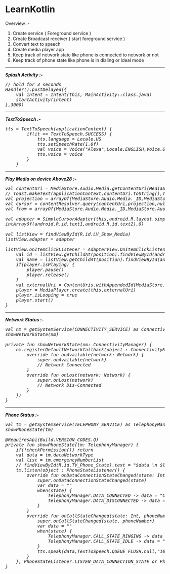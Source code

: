 # LearnKotlin

Overview :-

1. Create service ( Foreground service )
2. Create Broadcast receiver ( start foreground service )
3. Convert text to speech
4. Create media player app
5. Keep track of network state like phone is connected to network or not
6. Keep track of phone state like phone is in dialing or ideal mode 

<hr>
<b><i>Splash Activity :-</i></b>

<pre><i>// hold for 3 seconds
Handler().postDelayed({
    val intent = Intent(this, MainActivity::class.java)
    startActivity(intent)
},3000)</i></pre>

<hr>
<b><i>TextToSpeech :-</i></b>

<pre><i>tts = TextToSpeech(applicationContext) {
        if(it == TextToSpeech.SUCCESS) {
            tts.language = Locale.US
            tts.setSpeechRate(1.0f)
            val voice = Voice("Alexa",Locale.ENGLISH,Voice.QUALITY_VERY_LOW,Voice.LATENCY_VERY_LOW,false,null)
            tts.voice = voice
        }
    }</i></pre>
        
<hr>
<b><i>Play Media on device Above28 :-</i></b>

<pre><i>val contentUri = MediaStore.Audio.Media.getContentUri(MediaStore.VOLUME_EXTERNAL)
// Toast.makeText(applicationContext,contentUri.toString(),Toast.LENGTH_SHORT).show()
val projection = arrayOf(MediaStore.Audio.Media._ID,MediaStore.Audio.Media.DISPLAY_NAME,MediaStore.Audio.Media.RELATIVE_PATH)
val cursor = contentResolver.query(contentUri,projection,null,null,null)
val from = arrayOf(MediaStore.Audio.Media._ID,MediaStore.Audio.Media.DISPLAY_NAME)

val adapter = SimpleCursorAdapter(this,android.R.layout.simple_list_item_activated_1,cursor,from,
intArrayOf(android.R.id.text1,android.R.id.text2),0)

val listView = findViewById<ListView>(R.id.LV_Show_Media)
listView.adapter = adapter

listView.onItemClickListener = AdapterView.OnItemClickListener { _, _, position, _ -> // this is another function
    val id = listView.getChildAt(position).findViewById<TextView>(android.R.id.text1).text
    val name = listView.getChildAt(position).findViewById<TextView>(android.R.id.text2).text
    if(player.isPlaying) {
        player.pause()
        player.release()
    }
    val externalUri = ContentUris.withAppendedId(MediaStore.Audio.Media.EXTERNAL_CONTENT_URI,id.toString().toLong())
    player = MediaPlayer.create(this,externalUri)
    player.isLooping = true
    player.start()
}</i></pre>      
        
        
<hr>
<b><i>Network Status :-</i></b>

<pre><i>val nm = getSystemService(CONNECTIVITY_SERVICE) as ConnectivityManager
showNetworkState(nm)

private fun showNetworkState(nm: ConnectivityManager) {
    nm.registerDefaultNetworkCallback(object : ConnectivityManager.NetworkCallback() {
        override fun onAvailable(network: Network) {
            super.onAvailable(network)
            // Network Connected
        }
        override fun onLost(network: Network) {
            super.onLost(network)
            // Network Dis-Connected
        }
    })
}
</i></pre>     

<hr>
<b><i>Phone Status :-</i></b>

<pre><i>val tm = getSystemService(TELEPHONY_SERVICE) as TelephonyManager
showPhoneState(tm)

@RequiresApi(Build.VERSION_CODES.Q)
private fun showPhoneState(tm: TelephonyManager) {
    if(!checkPermission()) return
    val data = tm.dataNetworkType
    val list = tm.emergencyNumberList
    // findViewById<TextView>(R.id.TV_Phone_State).text = "$data \n $list"
    tm.listen(object : PhoneStateListener() {
        override fun onDataConnectionStateChanged(state: Int) {
            super.onDataConnectionStateChanged(state)
            var data = ""
            when(state) {
                TelephonyManager.DATA_CONNECTED -> data = "Connected"
                TelephonyManager.DATA_DISCONNECTED -> data = "Disconnected"
            }
        }
        override fun onCallStateChanged(state: Int, phoneNumber: String?) {
            super.onCallStateChanged(state, phoneNumber)
            var data = ""
            when(state) {
                TelephonyManager.CALL_STATE_RINGING -> data = "Call is in ringing mode"
                TelephonyManager.CALL_STATE_IDLE -> data = "Call is in ideal state mode"
            }
            tts.speak(data,TextToSpeech.QUEUE_FLUSH,null,"1001")
        }
    }, PhoneStateListener.LISTEN_DATA_CONNECTION_STATE or PhoneStateListener.LISTEN_CALL_STATE)
}</i></pre>
